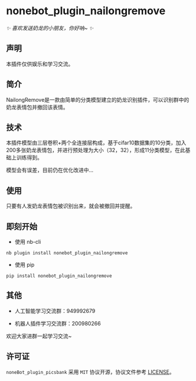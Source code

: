 # nonebot_plugin_nailongremove

<!-- prettier-ignore-start -->
<!-- markdownlint-disable-next-line MD036 -->
_✨ 喜欢发送奶龙的小朋友，你好呐~ ✨_
<!-- prettier-ignore-end -->

## 声明
本插件仅供娱乐和学习交流。
## 简介

NailongRemove是一款由简单的分类模型建立的奶龙识别插件，可以识别群中的奶龙表情包并撤回该表情。

## 技术
本插件模型由三层卷积+两个全连接层构成，基于cifar10数据集的10分类，加入200多张奶龙表情包，并进行预处理为大小（32，32），形成11分类模型，在此基础上训练得到。

模型会有误差，目前仍在优化改进中...

## 使用
只要有人发奶龙表情包被识别出来，就会被撤回并提醒。

## 即刻开始

- 使用 nb-cli

```
nb plugin install nonebot_plugin_nailongremove
```

- 使用 pip

```
pip install nonebot_plugin_nailongremove
```
## 其他
- 人工智能学习交流群：949992679

- 机器人插件学习交流群：200980266

欢迎大家进群一起学习交流~
## 许可证

`noneBot_plugin_picsbank` 采用 `MIT` 协议开源，协议文件参考 [LICENSE](../plugins/nonebot_plugin_picsbank-master/LICENSE)。

